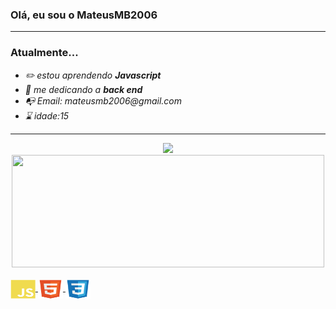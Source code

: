 ### Olá, eu sou o MateusMB2006
---
### Atualmente...
- _✏️ estou aprendendo **Javascript**_
- _🎯 me dedicando a **back end**_
- _📭 Email: mateusmb2006@gmail.com_
- _⌛ idade:15_
- ---
<div align="center">
  <a href="https://github.com/MateusMB2006">
  <img height="180em"  src="https://github-readme-stats.vercel.app/api?username=MateusMB2006&show_icons=true&theme=github_dark&include_all_commits=true&count_private=true"/>
  <img height="180em" width="500em" src="https://github-readme-stats.vercel.app/api/top-langs/?username=MateusMB2006&layout=compact&langs_count=7&theme=github_dark"/>
 </div>
  
  <div style="display: inline_block"><br>
  <img align="center" alt="Rafa-Js" height="30" width="40" src="https://raw.githubusercontent.com/devicons/devicon/master/icons/javascript/javascript-plain.svg">
  <img align="center" alt="Rafa-HTML" height="30" width="40" src="https://raw.githubusercontent.com/devicons/devicon/master/icons/html5/html5-original.svg">
  <img align="center" alt="Rafa-CSS" height="30" width="40" src="https://raw.githubusercontent.com/devicons/devicon/master/icons/css3/css3-original.svg">
</div>

